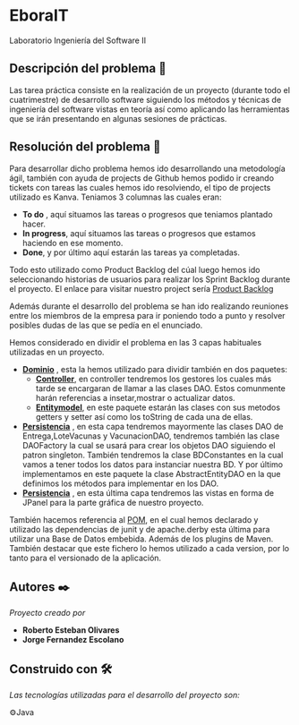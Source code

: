 # EboraIT
Laboratorio Ingeniería del Software II

## Descripción del problema 🔨
Las tarea práctica consiste en la realización de un proyecto (durante todo el cuatrimestre) de desarrollo software siguiendo los métodos y técnicas de ingeniería del software vistas en teoría así como aplicando las herramientas que se irán presentando en algunas sesiones de prácticas.

## Resolución del problema 🔨
Para desarrollar dicho problema hemos ido desarrollando una metodología ágil, también con ayuda de projects de Github hemos podido ir creando tickets con tareas las cuales hemos ido resolviendo, el tipo de projects utilizado es Kanva. Teniamos 3 columnas las cuales eran:
* **To do** , aquí situamos las tareas o progresos que teniamos plantado hacer.
* **In progress**, aquí situamos las tareas o progresos que estamos haciendo en ese momento.
* **Done**, y por último aquí estarán las tareas ya completadas.

Todo esto utilizado como Product Backlog del cúal luego hemos ido seleccionando historias de usuarios para realizar los Sprint Backlog durante el proyecto.
El enlace para visitar nuestro project sería [Product Backlog](https://github.com/escolanojorge/eborait/projects/2)

Además durante el desarrollo del problema se han ido realizando reuniones entre los miembros de la empresa para ir poniendo todo a punto y resolver posibles dudas de las que se pedía en el enunciado.
 
Hemos considerado en dividir el problema en las 3 capas habituales utilizadas en un proyecto.
* **[Dominio](./GSNS/src/main/java/com/eborait/gsns/dominio)** , esta la hemos utilizado para dividir también en dos paquetes:
	* **[Controller](./GSNS/src/main/java/com/eborait/gsns/dominio/controller)**, en controller tendremos los gestores los cuales más tarde se encargaran de llamar a las clases DAO. Estos comunmente harán referencias a insetar,mostrar o actualizar datos.
	* **[Entitymodel](./GSNS/src/main/java/com/eborait/gsns/dominio/entitymodel)**, en este paquete estarán las clases con sus metodos getters y setter así como los toString de cada una de ellas. 
* **[Persistencia](./GSNS/src/main/java/com/eborait/gsns/persistencia)** , en esta capa tendremos mayormente las clases DAO de Entrega,LoteVacunas y VacunacionDAO, tendremos también las clase DAOFactory la cual se usará para crear los objetos DAO siguiendo el patron singleton. También tendremos la clase BDConstantes en la cual vamos a tener todos los datos para instanciar nuestra BD. Y por último implementamos en este paquete la clase AbstractEntityDAO en la que definimos los métodos para implementar en los DAO.
* **[Persistencia](./GSNS/src/main/java/com/eborait/gsns/presentacion)** , en esta última capa tendremos las vistas en forma de JPanel para la parte gráfica de nuestro proyecto.

También hacemos referencia al [POM](./GSNS/pom.xml), en el cual hemos declarado y utilizado las dependencias de junit y de apache.derby esta última para utilizar una Base de Datos embebida. Además de los plugins de Maven. También destacar que este fichero lo hemos utilizado a cada version, por lo tanto para el versionado de la aplicación. 

## Autores ✒️

_Proyecto creado por_ 
* **Roberto Esteban Olivares** 
* **Jorge Fernandez Escolano** 

## Construido con 🛠️

_Las tecnologías utilizadas para el desarrollo del proyecto son:_

⚙️Java <br>
